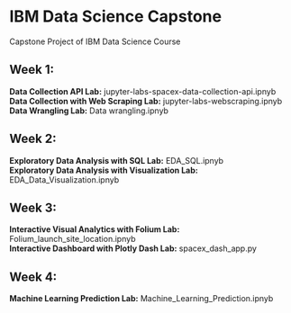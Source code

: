 # IBM Data Science Capstone
Capstone Project of IBM Data Science Course

## Week 1:
**Data Collection API Lab:** jupyter-labs-spacex-data-collection-api.ipnyb  
**Data Collection with Web Scraping Lab:** jupyter-labs-webscraping.ipnyb  
**Data Wrangling Lab:** Data wrangling.ipnyb  

## Week 2:
**Exploratory Data Analysis with SQL Lab:** EDA_SQL.ipnyb  
**Exploratory Data Analysis with Visualization Lab:** EDA_Data_Visualization.ipnyb  

## Week 3:
**Interactive Visual Analytics with Folium Lab:** Folium_launch_site_location.ipnyb  
**Interactive Dashboard with Plotly Dash Lab:** spacex_dash_app.py  

## Week 4:
**Machine Learning Prediction Lab:** Machine_Learning_Prediction.ipnyb  
